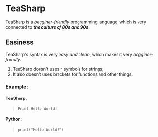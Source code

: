 # TeaSharp
TeaSharp is a *begginer-friendly* programming language, which is very connected to ***the culture of 80s and 90s***.
## Easiness
TeaSharp's syntax is very *easy and clean*, which makes it very *begginer-frendly*.
1. TeaSharp doesn't uses `"` symbols for strings;
2. It also doesn't uses brackets for functions and other things.
### Example:
#### TeaSharp:
> `Print Hello World!`
#### Python:
> `print("Hello World!")`
